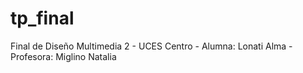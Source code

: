 # tp_final
Final de Diseño Multimedia 2 - UCES Centro - Alumna: Lonati Alma - Profesora: Miglino Natalia
